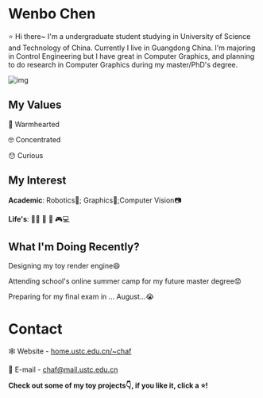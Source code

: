 # Wenbo Chen

:star: Hi there~ I'm a undergraduate student studying in University of Science and Technology of China. Currently I live in Guangdong China. I'm majoring in Control Engineering but I have great in Computer Graphics, and planning to do research in Computer Graphics during my master/PhD's degree.

![img](https://chaphlagical.github.io/external/CG_Demo/PathTracing/images/objects.png)

## My Values

:green_heart: Warmhearted

:nerd_face: Concentrated

:hushed: Curious

## My Interest

**Academic**: Robotics:robot:; Graphics:small_red_triangle:;Computer Vision:camera: 

**Life's**: :swimming_man: :ping_pong: :movie_camera: :video_game::computer:

## What I'm Doing Recently?

Designing my toy render engine:smile:

Attending school's online summer camp for my future master degree:worried:

Preparing for my final exam in ... August...:sob:

# Contact

:spider_web: Website - [home.ustc.edu.cn/~chaf](http://home.ustc.edu.cn/~chaf)

:e-mail: E-mail - [chaf@mail.ustc.edu.cn](mailto:chaf@mail.ustc.edu.cn) 

**Check out some of my toy projects:point_down:, if you like it, click a :star:!**
